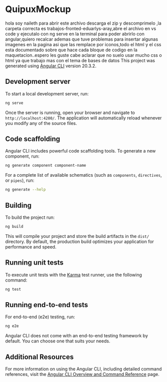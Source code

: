 # QuipuxMockup
hola soy naileth para abrir este archivo descarga el zip y descomprimelo ,la carpeta correcta es trabajos-fronted-eduarlys-aray,abre el archivo en vs code y ejecutalo con ng serve en la terminal para poder abrirlo con angular,quiero recalcar ademas que tuve problemas para insertar algunas imagenes en la pagina asi que las remplace por iconos,todo el html y el css esta documentado sobre que hace cada bloque de codigo en la maquetacion..espero les guste cabe aclarar que no suelo usar mucho css o html ya que trabajo mas con el tema de bases de datos
This project was generated using [Angular CLI](https://github.com/angular/angular-cli) version 20.3.2.

## Development server

To start a local development server, run:

```bash
ng serve
```

Once the server is running, open your browser and navigate to `http://localhost:4200/`. The application will automatically reload whenever you modify any of the source files.

## Code scaffolding

Angular CLI includes powerful code scaffolding tools. To generate a new component, run:

```bash
ng generate component component-name
```

For a complete list of available schematics (such as `components`, `directives`, or `pipes`), run:

```bash
ng generate --help
```

## Building

To build the project run:

```bash
ng build
```

This will compile your project and store the build artifacts in the `dist/` directory. By default, the production build optimizes your application for performance and speed.

## Running unit tests

To execute unit tests with the [Karma](https://karma-runner.github.io) test runner, use the following command:

```bash
ng test
```

## Running end-to-end tests

For end-to-end (e2e) testing, run:

```bash
ng e2e
```

Angular CLI does not come with an end-to-end testing framework by default. You can choose one that suits your needs.

## Additional Resources

For more information on using the Angular CLI, including detailed command references, visit the [Angular CLI Overview and Command Reference](https://angular.dev/tools/cli) page.
